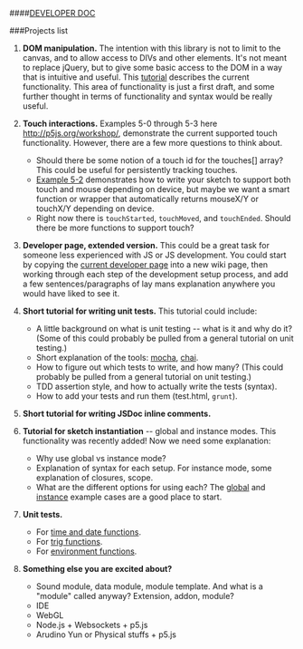####[DEVELOPER DOC](https://github.com/lmccart/p5.js/wiki/Development)

###Projects list

1. **DOM manipulation.** The intention with this library is not to limit to the canvas, and to allow access to DIVs and other elements. It's not meant to replace jQuery, but to give some basic access to the DOM in a way that is intuitive and useful. This [tutorial](https://github.com/lmccart/p5.js/wiki/DOM-Extensions) describes the current functionality. This area of functionality is just a first draft, and some further thought in terms of functionality and syntax would be really useful.

2. **Touch interactions.** Examples 5-0 through 5-3 here http://p5js.org/workshop/, demonstrate the current supported touch functionality. However, there are a few more questions to think about.
     * Should there be some notion of a touch id for the touches[] array? This could be useful for persistently tracking touches.
     * [Example 5-2](http://p5js.org/workshop/examples/example_5-2/sketch.js) demonstrates how to write your sketch to support both touch and mouse depending on device, but maybe we want a smart function or wrapper that automatically returns mouseX/Y or touchX/Y depending on device.
     * Right now there is `touchStarted`, `touchMoved`, and `touchEnded`. Should there be more functions to support touch?

3. **Developer page, extended version.** This could be a great task for someone less experienced with JS or JS development. You could start by copying the [current developer page](https://github.com/lmccart/p5.js/wiki/Development) into a new wiki page, then working through each step of the development setup process, and add a few sentences/paragraphs of lay mans explanation anywhere you would have liked to see it.

4. **Short tutorial for writing unit tests.** This tutorial could include:
     * A little background on what is unit testing -- what is it and why do it? (Some of this could probably be pulled from a general tutorial on unit testing.)
     * Short explanation of the tools: [mocha](visionmedia.github.io/mocha/), [chai](chaijs.com).
     * How to figure out which tests to write, and how many? (This could probably be pulled from a general tutorial on unit testing.)
     * TDD assertion style, and how to actually write the tests (syntax).
     * How to add your tests and run them (test.html, `grunt`).

5. **Short tutorial for writing JSDoc inline comments.**

6. **Tutorial for sketch instantiation** -- global and instance modes. This functionality was recently added! Now we need some explanation:
     * Why use global vs instance mode?
     * Explanation of syntax for each setup. For instance mode, some explanation of closures, scope.
     * What are the different options for using each?
The [global](https://github.com/lmccart/p5.js/tree/master/examples/instantiation-global) and [instance](https://github.com/lmccart/p5.js/tree/master/examples/instantiation-instance) example cases are a good place to start.

7. **Unit tests.** 
     * For [time and date functions](https://github.com/lmccart/p5.js/wiki/API#time--date).
     * For [trig functions](https://github.com/lmccart/p5.js/wiki/API#trigonometry).
     * For [environment functions](https://github.com/lmccart/p5.js/wiki/API#environment).

10. **Something else you are excited about?**
     * Sound module, data module, module template. And what is a "module" called anyway? Extension, addon, module?
     * IDE
     * WebGL 
     * Node.js + Websockets + p5.js
     * Arudino Yun or Physical stuffs + p5.js
